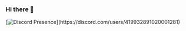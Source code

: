 ### Hi there 👋
[![Discord Presence](https://lanyard.cnrad.dev/api/419932891020001281/?hideTimestamp=true&idleMessage=Just%20chillin'%20at%20the%20moment...)](https://discord.com/users/419932891020001281)
<!--
**ShxwZ/ShxwZ** is a ✨ _special_ ✨ repository because its `README.md` (this file) appears on your GitHub profile.

Here are some ideas to get you started:

- 🔭 I’m currently working on ...
- 🌱 I’m currently learning ...
- 👯 I’m looking to collaborate on ...
- 🤔 I’m looking for help with ...
- 💬 Ask me about ...
- 📫 How to reach me: ...
- 😄 Pronouns: ...
- ⚡ Fun fact: ...
-->
